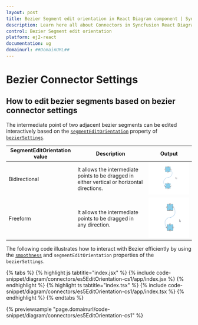 ```yaml
---
layout: post
title: Bezier Segment edit orientation in React Diagram component | Syncfusion
description: Learn here all about Connectors in Syncfusion React Diagram component of Syncfusion Essential JS 2 and more.
control: Bezier Segment edit orientation 
platform: ej2-react
documentation: ug
domainurl: ##DomainURL##
---
```


# Bezier Connector Settings

## How to edit bezier segments based on bezier connector settings

The intermediate point of two adjacent bezier segments can be edited interactively based on the [`segmentEditOrientation`](../api/diagram/bezierSegmentEditOrientation/) property of [`bezierSettings`](../api/diagram/bezierSettingsModel/).

| SegmentEditOrientation value | Description | Output |
|-------- | -------- | -------- |
| Bidirectional |It allows the intermediate points to be dragged in either vertical or horizontal directions. | ![Bidirectional](images/bez-bidirectional.gif) |
| Freeform | It allows the intermediate points to be dragged in any direction. | ![Freeform](images/bez-freeform.gif) |

The following code illustrates how to interact with Bezier efficiently by using the [`smoothness`](../api/diagram/bezierSmoothness/) and `segmentEditOrientation` properties of the `bezierSettings`.

{% tabs %}
{% highlight js tabtitle="index.jsx" %}
{% include code-snippet/diagram/connectors/es5EditOrientation-cs1/app/index.jsx %}
{% endhighlight %}
{% highlight ts tabtitle="index.tsx" %}
{% include code-snippet/diagram/connectors/es5EditOrientation-cs1/app/index.tsx %}
{% endhighlight %}
{% endtabs %}

 {% previewsample "page.domainurl/code-snippet/diagram/connectors/es5EditOrientation-cs1" %}

